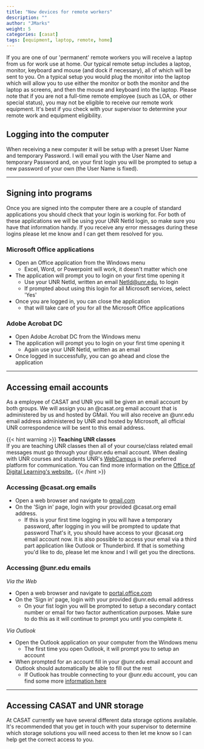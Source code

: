 ```yaml
---
title: "New devices for remote workers"
description: ""
author: "JMarks"
weight: 5
categories: [casat]
tags: [equipment, laptop, remote, home]
---
```


If you are one of our 'permanent' remote workers you will receive a laptop from us for work use at home. Our typical remote setup includes a laptop, monitor, keyboard and mouse (and dock if necessary), all of which will be sent to you. On a typical setup you would plug the monitor into the laptop which will allow you to use either the monitor or both the monitor and the laptop as screens, and then the mouse and keyboard into the laptop. Please note that if you are not a full-time remote employee (such as LOA, or other special status), you may not be eligible to receive our remote work equipment. It's best if you check with your supervisor to determine your remote work and equipment eligibility.

## Logging into the computer
When receiving a new computer it will be setup with a preset User Name and temporary Password. I will email you with the User Name and temporary Password and, on your first login you will be prompted to setup a new password of your own (the User Name is fixed).

---

## Signing into programs
Once you are signed into the computer there are a couple of standard applications you should check that your login is working for. For both of these applications we will be using your UNR NetId login, so make sure you have that information handy. If you receive any error messages during these logins please let me know and I can get them resolved for you.

### Microsoft Office applications
- Open an Office application from the Windows menu
    - Excel, Word, or Powerpoint will work, it doesn't matter which one
- The application will prompt you to login on your first time opening it
    - Use your UNR NetId, written an email NetId@unr.edu, to login
    - If prompted about using this login for all Microsoft services, select 'Yes'
- Once you are logged in, you can close the application
    - that will take care of you for all the Microsoft Office applications

### Adobe Acrobat DC
- Open Adobe Acrobat DC from the Windows menu
- The application will prompt you to login on your first time opening it
    - Again use your UNR NetId, written as an email
- Once logged in successfully, you can go ahead and close the application

---

## Accessing email accounts
As a employee of CASAT and UNR you will be given an email account by both groups. We will assign you an @casat.org email account that is administered by us and hosted by GMail. You will also receive an @unr.edu email address administered by UNR and hosted by Microsoft, all official UNR correspondence will be sent to this email address.

{{< hint warning >}}
**Teaching UNR classes**\
If you are teaching UNR classes then all of your course/class related email messages must go through your @unr.edu email account. When dealing with UNR courses and students UNR's [WebCampus](https://unr.instructure.com/login/canvas) is the preferred platform for communication. You can find more information on the [Office of Digital Learning's website.](https://www.unr.edu/digital-learning/webcampus/communication-strategies).
{{< /hint >}}

### Accessing @casat.org emails
- Open a web browser and navigate to [gmail.com](https://gmail.com)
- On the 'Sign in' page, login with your provided @casat.org email address.
    - If this is your first time logging in you will have a temporary password, after logging in you will be prompted to update that password
That's it, you should have access to your @casat.org email account now. It is also possible to access your email via a third part application like Outlook or Thunderbird. If that is something you'd like to do, please let me know and I will get you the directions.

### Accessing @unr.edu emails
*Via the Web*
- Open a web browser and navigate to [portal.office.com](https://portal.office.com)
- On the 'Sign in' page, login with your provided @unr.edu email address
    - On your fist login you will be prompted to setup a secondary contact number or email for two factor authentication purposes. Make sure to do this as it will continue to prompt you until you complete it.

*Via Outlook*    
- Open the Outlook application on your computer from the Windows menu
    - The first time you open Outlook, it will prompt you to setup an account
- When prompted for an account fill in your @unr.edu email account and Outlook should automatically be able to fill out the rest
    - If Outlook has trouble connecting to your @unr.edu account, you can find some more [information here](https://unr.teamdynamix.com/TDClient/2684/Portal/KB/?CategoryID=19232)

---

## Accessing CASAT and UNR storage

At CASAT currently we have several different data storage options available. It's recommended that you get in touch with your supervisor to determine which storage solutions you will need access to then let me know so I can help get the correct access to you.
